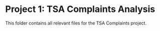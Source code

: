 # Project 1: TSA Complaints Analysis
This folder contains all relevant files for the TSA Complaints project.
